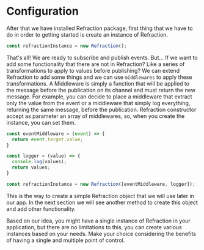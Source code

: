 # Configuration

After that we have installed Refraction package, first thing that we have to do in order to getting started is create an instance of Refraction.

```js
const refractionInstance = new Refraction();
```

That's all! We are ready to subscribe and publish events. But... If we want to add some functionality that there are not in Refraction? Like a series of transformations to apply to values before publishing? We can extend Refraction to add some things and we can use `middlewares` to apply these transformations. A Middleware is simply a function that will be applied to the message before the publication on its channel and must return the new message. For example, you can decide to place a middleware that extract only the value from the event or a middleware that simply log everything, returning the same message, before the publication. Refraction constructor accept as parameter an array of middlewares, so, when you create the instance, you can set them.

```js
const eventMiddleware = (event) => {
  return event.target.value;
}

const logger = (value) => {
  console.log(values);
  return values;
}

const refractionInstance = new Refraction([eventMiddleware, logger]);
```

This is the way to create a simple Refraction object that we will use later in our app. In the next section we will see another method to create this object and add other functionality.

Based on our idea, you might have a single instance of Refraction in your application, but there are no limitations to this, you can create various instances based on your needs. Make your choice considering the benefits of having a single and multiple point of control.
